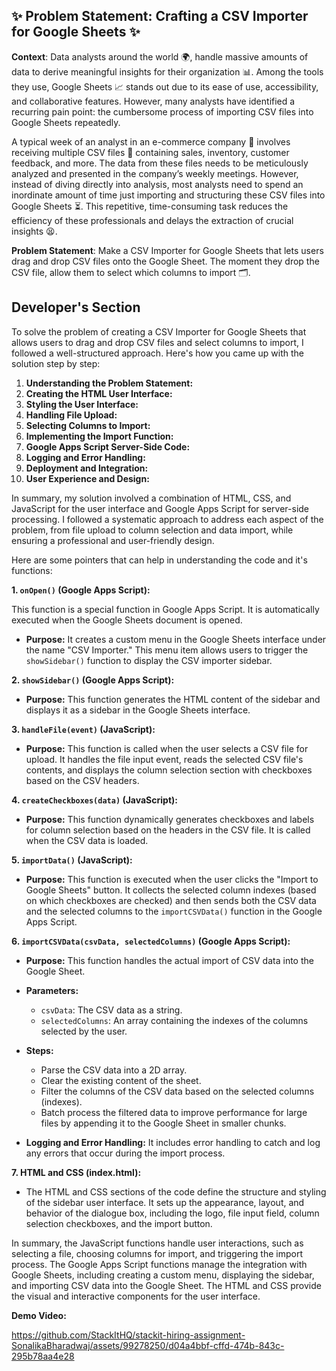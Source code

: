 ## ✨ **Problem Statement: Crafting a CSV Importer for Google Sheets** ✨

**Context**:
Data analysts around the world 🌍, handle massive amounts of data to derive meaningful insights for their organization 📊. Among the tools they use, Google Sheets 📈 stands out due to its ease of use, accessibility, and collaborative features. However, many analysts have identified a recurring pain point: the cumbersome process of importing CSV files into Google Sheets repeatedly.

A typical week of an analyst in an e-commerce company 🛒 involves receiving multiple CSV files 📁 containing sales, inventory, customer feedback, and more. The data from these files needs to be meticulously analyzed and presented in the company’s weekly meetings. However, instead of diving directly into analysis, most analysts need to spend an inordinate amount of time just importing and structuring these CSV files into Google Sheets ⏳. This repetitive, time-consuming task reduces the efficiency of these professionals and delays the extraction of crucial insights 😫.


**Problem Statement**:
Make a CSV Importer for Google Sheets that lets users drag and drop CSV files onto the Google Sheet. The moment they drop the CSV file, allow them to select which columns to import 🗂️.

## Developer's Section
To solve the problem of creating a CSV Importer for Google Sheets that allows users to drag and drop CSV files and select columns to import, I followed a well-structured approach. Here's how you came up with the solution step by step:
1. **Understanding the Problem Statement:**
2. **Creating the HTML User Interface:**
3. **Styling the User Interface:**
4. **Handling File Upload:**
5. **Selecting Columns to Import:**
6. **Implementing the Import Function:**
7. **Google Apps Script Server-Side Code:**
8. **Logging and Error Handling:**
9. **Deployment and Integration:**
10. **User Experience and Design:**


In summary, my solution involved a combination of HTML, CSS, and JavaScript for the user interface and Google Apps Script for server-side processing. I followed a systematic approach to address each aspect of the problem, from file upload to column selection and data import, while ensuring a professional and user-friendly design.

Here are some pointers that can help in understanding the code and it's functions:

**1. `onOpen()` (Google Apps Script):**

This function is a special function in Google Apps Script. It is automatically executed when the Google Sheets document is opened.

- **Purpose:** It creates a custom menu in the Google Sheets interface under the name "CSV Importer." This menu item allows users to trigger the `showSidebar()` function to display the CSV importer sidebar.

**2. `showSidebar()` (Google Apps Script):**

- **Purpose:** This function generates the HTML content of the sidebar and displays it as a sidebar in the Google Sheets interface.

**3. `handleFile(event)` (JavaScript):**

- **Purpose:** This function is called when the user selects a CSV file for upload. It handles the file input event, reads the selected CSV file's contents, and displays the column selection section with checkboxes based on the CSV headers.

**4. `createCheckboxes(data)` (JavaScript):**

- **Purpose:** This function dynamically generates checkboxes and labels for column selection based on the headers in the CSV file. It is called when the CSV data is loaded.

**5. `importData()` (JavaScript):**

- **Purpose:** This function is executed when the user clicks the "Import to Google Sheets" button. It collects the selected column indexes (based on which checkboxes are checked) and then sends both the CSV data and the selected columns to the `importCSVData()` function in the Google Apps Script.

**6. `importCSVData(csvData, selectedColumns)` (Google Apps Script):**

- **Purpose:** This function handles the actual import of CSV data into the Google Sheet.
- **Parameters:**
  - `csvData`: The CSV data as a string.
  - `selectedColumns`: An array containing the indexes of the columns selected by the user.

- **Steps:**
  - Parse the CSV data into a 2D array.
  - Clear the existing content of the sheet.
  - Filter the columns of the CSV data based on the selected columns (indexes).
  - Batch process the filtered data to improve performance for large files by appending it to the Google Sheet in smaller chunks.

- **Logging and Error Handling:** It includes error handling to catch and log any errors that occur during the import process.

**7. HTML and CSS (index.html):**

- The HTML and CSS sections of the code define the structure and styling of the sidebar user interface. It sets up the appearance, layout, and behavior of the dialogue box, including the logo, file input field, column selection checkboxes, and the import button.

In summary, the JavaScript functions handle user interactions, such as selecting a file, choosing columns for import, and triggering the import process. The Google Apps Script functions manage the integration with Google Sheets, including creating a custom menu, displaying the sidebar, and importing CSV data into the Google Sheet. The HTML and CSS provide the visual and interactive components for the user interface.

**Demo Video:**



https://github.com/StackItHQ/stackit-hiring-assignment-SonalikaBharadwaj/assets/99278250/d04a4bbf-cffd-474b-843c-295b78aa4e28

